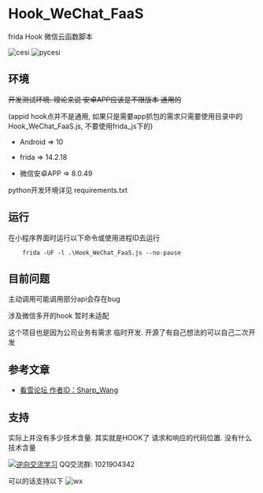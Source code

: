# Hook_WeChat_FaaS
frida Hook 微信云函数脚本

![cesi](https://github.com/user-attachments/assets/99219d31-882f-4948-b124-09f7266c877c)
![pycesi](https://github.com/user-attachments/assets/2be95b69-2773-4165-a8c9-8b2cc23b32e6)


## 环境

~~开发测试环境. 理论来说 安卓APP应该是不限版本 通用的~~

(appid hook点并不是通用, 如果只是需要app抓包的需求只需要使用目录中的 Hook_WeChat_FaaS.js, 不要使用frida_js下的)

 - Android => 10

- frida => 14.2.18

- 微信安卓APP => 8.0.49

python开发环境详见 requirements.txt


## 运行


在小程序界面时运行以下命令或使用进程ID去运行
```
    frida -UF -l .\Hook_WeChat_FaaS.js --no-pause
```

## 目前问题

主动调用可能调用部分api会存在bug
  
涉及微信多开的hook 暂时未适配
  
这个项目也是因为公司业务有需求 临时开发. 开源了有自己想法的可以自己二次开发


## 参考文章

 - [看雪论坛 作者ID：Sharp_Wang](https://mp.weixin.qq.com/s/7yZzf4V-2fcn-jRwm4uO-w)

## 支持

实际上并没有多少技术含量. 其实就是HOOK了 请求和响应的代码位置. 没有什么技术含量

<a target="_blank" href="https://qm.qq.com/cgi-bin/qm/qr?k=6JWWosRVV0rtISqQKNVU5QY8KT0sBQP8&jump_from=webapi&authKey=kvD0trmJvJiWSeFVv1+WTUYBpalYGKh+dF3zgfpLDuByEmZF2wT8XXwC8QuT/tzQ"><img border="0" src="//pub.idqqimg.com/wpa/images/group.png" alt="逆向交流学习" title="逆向交流学习"></a>    QQ交流群: 1021904342

可以的话支持以下
![wx](https://github.com/user-attachments/assets/a662b13e-d7b7-4130-b35b-cc1286e182b6)


